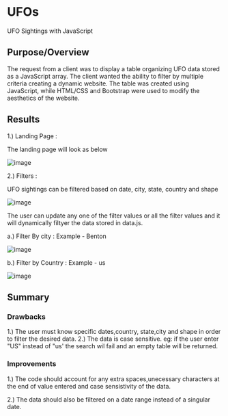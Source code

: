 # UFOs

UFO Sightings with JavaScript

## Purpose/Overview

The request from a client was to display a table organizing UFO data stored as a JavaScript array. The client wanted the ability to filter by multiple criteria creating a dynamic website. The table was created using JavaScript, while HTML/CSS and Bootstrap were used to modify the aesthetics of the website.

## Results

1.) Landing Page :

The landing page will look as below

![image](https://user-images.githubusercontent.com/99941484/169715687-faef0b5a-b37a-42e9-9206-57ecc70f568a.png)

2.) Filters :

UFO sightings can be filtered based on date, city, state, country and shape

![image](https://user-images.githubusercontent.com/99941484/169715879-c6fbeb4b-5c9b-49cf-99d2-b675bd88ce9f.png)

The user can update any one of the filter values or all the filter values and it will dynamically filtyer the data stored in data.js.

a.) Filter By city : Example - Benton

![image](https://user-images.githubusercontent.com/99941484/169715976-b17cb909-f690-4eeb-8ab3-ed4a9e96e084.png)

b.) Filter by Country : Example - us

![image](https://user-images.githubusercontent.com/99941484/169716018-75ecb6ec-297b-4fbc-b76c-ab70d6cb9b19.png)


## Summary

### Drawbacks

1.) The user must know specific dates,country, state,city and shape in order to filter the desired data.
2.) The data is case sensitive.
eg: if the user enter "US" instead of "us' the search wil fail and an empty table will be returned.

### Improvements

1.) The code should account for any extra spaces,unecessary characters at the end of value entered and case sensistivity of the data.

2.) The data should also be filtered on a date range instead of a singular date.




